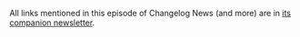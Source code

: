 All links mentioned in this episode of Changelog News (and more) are in [its companion newsletter](https://changelog.com/news/45/email).